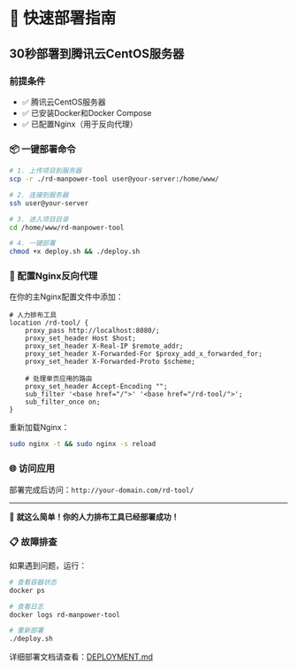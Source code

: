 # 🚀 快速部署指南

## 30秒部署到腾讯云CentOS服务器

### 前提条件
- ✅ 腾讯云CentOS服务器
- ✅ 已安装Docker和Docker Compose
- ✅ 已配置Nginx（用于反向代理）

### 📦 一键部署命令

```bash
# 1. 上传项目到服务器
scp -r ./rd-manpower-tool user@your-server:/home/www/

# 2. 连接到服务器
ssh user@your-server

# 3. 进入项目目录
cd /home/www/rd-manpower-tool

# 4. 一键部署
chmod +x deploy.sh && ./deploy.sh
```

### 🔧 配置Nginx反向代理

在你的主Nginx配置文件中添加：

```nginx
# 人力排布工具
location /rd-tool/ {
    proxy_pass http://localhost:8080/;
    proxy_set_header Host $host;
    proxy_set_header X-Real-IP $remote_addr;
    proxy_set_header X-Forwarded-For $proxy_add_x_forwarded_for;
    proxy_set_header X-Forwarded-Proto $scheme;
    
    # 处理单页应用的路由
    proxy_set_header Accept-Encoding "";
    sub_filter '<base href="/">' '<base href="/rd-tool/">';
    sub_filter_once on;
}
```

重新加载Nginx：
```bash
sudo nginx -t && sudo nginx -s reload
```

### 🌐 访问应用

部署完成后访问：`http://your-domain.com/rd-tool/`

---

🎉 **就这么简单！你的人力排布工具已经部署成功！**

### 📋 故障排查

如果遇到问题，运行：
```bash
# 查看容器状态
docker ps

# 查看日志
docker logs rd-manpower-tool

# 重新部署
./deploy.sh
```

详细部署文档请查看：[DEPLOYMENT.md](./DEPLOYMENT.md) 